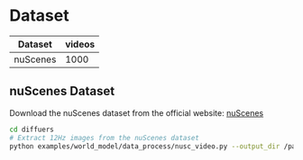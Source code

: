 # Dataset 

| Dataset      | videos |
|------------------|----------|
| nuScenes         | 1000     |

## nuScenes Dataset
Download the nuScenes dataset from the official website: [nuScenes](https://www.nuscenes.org/)

```bash
cd diffuers
# Extract 12Hz images from the nuScenes dataset
python examples/world_model/data_process/nusc_video.py --output_dir /path/to/extracted_videos
```